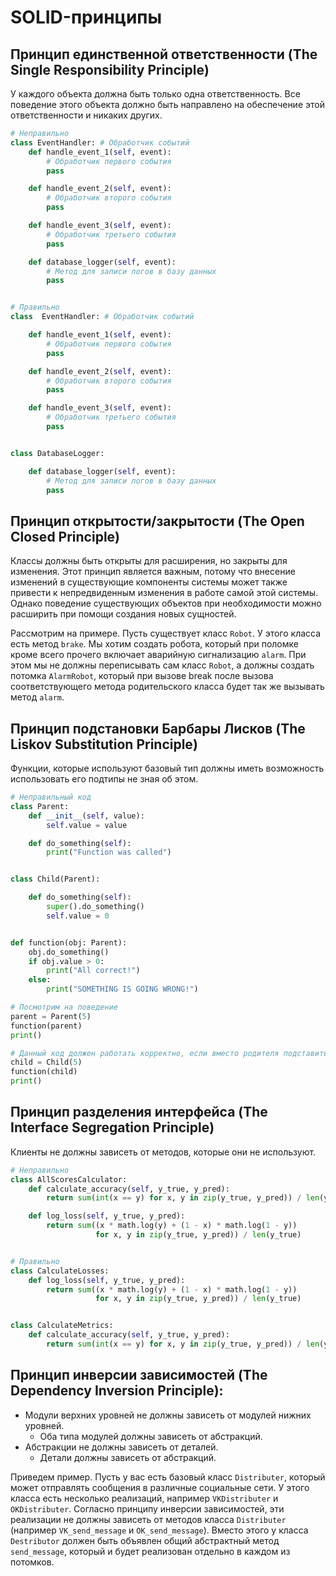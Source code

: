 # SOLID-принципы
## Принцип единственной ответственности (The Single Responsibility Principle)

У каждого объекта должна быть только одна ответственность. Все поведение этого объекта должно быть направлено на обеспечение этой ответственности и никаких других.

```python
# Неправильно
class EventHandler: # Обработчик событий
    def handle_event_1(self, event):
        # Обработчик первого события
        pass

    def handle_event_2(self, event):
        # Обработчик второго события
        pass

    def handle_event_3(self, event):
        # Обработчик третьего события
        pass

    def database_logger(self, event):
        # Метод для записи логов в базу данных
        pass


# Правильно
class  EventHandler: # Обработчик событий

    def handle_event_1(self, event):
        # Обработчик первого события
        pass

    def handle_event_2(self, event):
        # Обработчик второго события
        pass

    def handle_event_3(self, event):
        # Обработчик третьего события
        pass


class DatabaseLogger:

    def database_logger(self, event):
        # Метод для записи логов в базу данных
        pass

```

## Принцип открытости/закрытости (The Open Closed Principle)

Классы должны быть открыты для расширения, но закрыты для изменения. Этот принцип является важным, потому что внесение изменений в существующие компоненты системы может также привести к непредвиденным изменения в работе самой этой системы. Однако поведение существующих объектов при необходимости можно расширить при помощи создания новых сущностей.

Рассмотрим на примере. Пусть существует класс `Robot`. У этого класса есть метод `brake`. Мы хотим создать робота, который при поломке кроме всего прочего включает аварийную сигнализацию `alarm`. При этом мы не должны переписывать сам класс `Robot`, а должны создать потомка `AlarmRobot`, который при вызове break после вызова соответствующего метода родительского класса будет так же вызывать метод `alarm`.

## Принцип подстановки Барбары Лисков (The Liskov Substitution Principle)

Функции, которые используют базовый тип должны иметь возможность использовать его подтипы не зная об этом.

```python
# Неправильный код
class Parent:
    def __init__(self, value):
        self.value = value

    def do_something(self):
        print("Function was called")


class Child(Parent):

    def do_something(self):
        super().do_something()
        self.value = 0


def function(obj: Parent):
    obj.do_something()
    if obj.value > 0:
        print("All correct!")
    else:
        print("SOMETHING IS GOING WRONG!")

# Посмотрим на поведение
parent = Parent(5)
function(parent)
print()

# Данный код должен работать корректно, если вместо родителя подставить потомка
child = Child(5)
function(child)
print()
```

## Принцип разделения интерфейса (The Interface Segregation Principle)
Клиенты не должны зависеть от методов, которые они не используют.

```python
# Неправильно
class AllScoresCalculator:
    def calculate_accuracy(self, y_true, y_pred):
        return sum(int(x == y) for x, y in zip(y_true, y_pred)) / len(y_true)

    def log_loss(self, y_true, y_pred):
        return sum((x * math.log(y) + (1 - x) * math.log(1 - y))
                   for x, y in zip(y_true, y_pred)) / len(y_true)


# Правильно
class CalculateLosses:
    def log_loss(self, y_true, y_pred):
        return sum((x * math.log(y) + (1 - x) * math.log(1 - y))
                   for x, y in zip(y_true, y_pred)) / len(y_true)


class CalculateMetrics:
    def calculate_accuracy(self, y_true, y_pred):
        return sum(int(x == y) for x, y in zip(y_true, y_pred)) / len(y_true)

```

## Принцип инверсии зависимостей (The Dependency Inversion Principle):

- Модули верхних уровней не должны зависеть от модулей нижних уровней.
  - Оба типа модулей должны зависеть от абстракций.
- Абстракции не должны зависеть от деталей.
  - Детали должны зависеть от абстракций.

Приведем пример. Пусть у вас есть базовый класс `Distributer`, который может отправлять сообщения в различные социальные сети. У этого класса есть несколько реализаций, например `VKDistributer` и `OKDistributer`. Согласно принципу инверсии зависимостей, эти реализации не должны зависеть от методов класса `Distributer` (например `VK_send_message` и `OK_send_message`). Вместо этого у класса `Destributor` должен быть объявлен общий абстрактный метод `send_message`, который и будет реализован отдельно в каждом из потомков.

